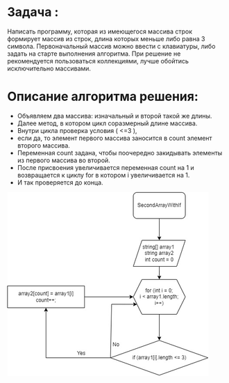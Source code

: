 # Задача :

Написать программу, которая из имеющегося массива строк формирует массив из строк, длина которых меньше либо равна 3 символа. Первоначальный массив можно ввести с клавиатуры, либо задать на старте выполнения алгоритма. При решение не рекомендуется пользоваться коллекциями, лучше обойтись исключительно массивами.

# Описание алгоритма решения:

* Объявляем два массива: изначальный и второй такой же длины. 
* Далее метод, в котором цикл соразмерный длине массива.
* Внутри цикла проверка условия ( <=3 ), 
* если да, то элемент первого массива заносится в count элемент второго массива.
* Переменная count задана, чтобы поочередно закидывать элементы из первого массива во второй. 
* После присвоения увеличивается переменная count на 1 и возвращается к циклу for в котором i увеличивается на 1. 
* И так проверяется до конца.

![Блок-схема алгоритма](ForMainMetod.jpg)